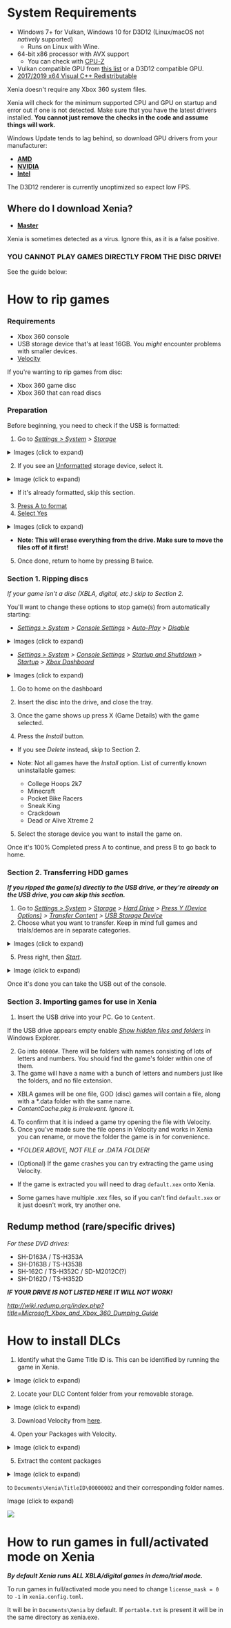 # System Requirements

* Windows 7+ for Vulkan, Windows 10 for D3D12 (Linux/macOS not *natively* supported)
  * Runs on Linux with Wine.
* 64-bit x86 processor with AVX support
  * You can check with [CPU-Z](https://www.cpuid.com/softwares/cpu-z.html)
* Vulkan compatible GPU from [this list](https://vulkan.gpuinfo.org/) or a D3D12 compatible GPU.
* [2017/2019 x64 Visual C++ Redistributable](https://support.microsoft.com/en-us/help/2977003/the-latest-supported-visual-c-downloads)

Xenia doesn't require any Xbox 360 system files.

Xenia will check for the minimum supported CPU and GPU on startup and error out
if one is not detected. Make sure that you have the latest drivers installed. **You cannot just remove the checks in the code and assume things will work.**

Windows Update tends to lag behind, so download GPU drivers from your manufacturer:

* **[AMD](https://www.amd.com/en/support)**
* **[NVIDIA](https://www.nvidia.com/Download/index.aspx)**
* **[Intel](https://downloadcenter.intel.com/product/80939/Graphics-Drivers)**

The D3D12 renderer is currently unoptimized so expect low FPS.


## Where do I download Xenia?
* **[Master](https://ci.appveyor.com/api/projects/benvanik/xenia/artifacts/xenia-master.zip?branch=master&job=Configuration:%20Release&pr=false)**

Xenia is sometimes detected as a virus. Ignore this, as it is a false positive.


### **YOU CANNOT PLAY GAMES DIRECTLY FROM THE DISC DRIVE!**

See the guide below:

# How to rip games
<!--Dashboard version 2.0.17511.0, and Windows 10 were used.

## Stock console method
-->
### Requirements

* Xbox 360 console
* USB storage device that's at least 16GB. You *might* encounter problems with smaller devices.
* [Velocity](https://github.com/Gualdimar/Velocity/releases)

If you're wanting to rip games from disc:

* Xbox 360 game disc
* Xbox 360 that can read discs

### Preparation

Before beginning, you need to check if the USB is formatted:

1. Go to *[Settings > System](https://i.imgur.com/xcCn6fM.png) > [Storage](https://i.imgur.com/No4y9xi.png)*
<details> 
<summary>Images (click to expand)</summary>

Settings > System:
![](https://i.imgur.com/xcCn6fM.png)

Storage:
![](https://i.imgur.com/No4y9xi.png) 

</details>

2. If you see an [Unformatted](https://i.imgur.com/Jex2sln.png) storage device, select it.

<details> 
<summary>Image (click to expand)</summary>

Unformatted
![](https://i.imgur.com/Jex2sln.png) 

</details>


* If it's already formatted, skip this section.

3. [Press A to format](https://i.imgur.com/tIW9spr.png)
4. [Select Yes](https://i.imgur.com/rKvf04S.png)

<details> 
<summary>Images (click to expand)</summary>

Press A to format:
![](https://i.imgur.com/tIW9spr.png) 

Select Yes:
![](https://i.imgur.com/rKvf04S.png) 

</details>

* **Note: This will erase everything from the drive. Make sure to move the files off of it first!**

5. Once done, return to home by pressing B twice.


### Section 1. Ripping discs

*If your game isn't a disc (XBLA, digital, etc.) skip to Section 2.*

You'll want to change these options to stop game(s) from automatically starting: 

* *[Settings > System](https://i.imgur.com/xcCn6fM.png) > [Console Settings](https://i.imgur.com/FStw2Y7.png) > [Auto-Play](https://i.imgur.com/r4lLczk.png) > [Disable](https://i.imgur.com/V5oEdQl.png)*

<details> 
<summary>Images (click to expand)</summary>

Settings > System:
![](https://i.imgur.com/xcCn6fM.png) 

Console Settings:
![](https://i.imgur.com/FStw2Y7.png) 

Auto-Play:
![](https://i.imgur.com/r4lLczk.png) 

Disable:
![](https://i.imgur.com/V5oEdQl.png)

</details>

* *[Settings > System](https://i.imgur.com/xcCn6fM.png) > [Console Settings](https://i.imgur.com/FStw2Y7.png) > [Startup and Shutdown](https://i.imgur.com/DgblBFS.png) > [Startup](https://i.imgur.com/GJpqOrH.png) > [Xbox Dashboard](https://i.imgur.com/H4ffGAV.png)*

<details> 
<summary>Images (click to expand)</summary>

Settings > System:
![](https://i.imgur.com/xcCn6fM.png) 

Console Settings:
![](https://i.imgur.com/FStw2Y7.png) 

Startup and Shutdown:
![](https://i.imgur.com/DgblBFS.png) 

Startup:
![](https://i.imgur.com/GJpqOrH.png)

Xbox Dashboard:
![](https://i.imgur.com/H4ffGAV.png)

</details>

1. Go to home on the dashboard
2. Insert the disc into the drive, and close the tray.
3. Once the game shows up press X (Game Details) with the game selected.

4. Press the *Install* button.

* If you see *Delete* instead, skip to Section 2.

 * Note: Not all games have the *Install* option. List of currently known uninstallable games:

   * College Hoops 2k7
   * Minecraft
   * Pocket Bike Racers
   * Sneak King
   * Crackdown
   * Dead or Alive Xtreme 2

5. Select the storage device you want to install the game on.

Once it's 100% Completed press A to continue, and press B to go back to home.

### Section 2. Transferring HDD games

***If you ripped the game(s) directly to the USB drive, or they're already on the USB drive, you can skip this section.***

1. Go to *[Settings > System](https://i.imgur.com/xcCn6fM.png) > [Storage](https://i.imgur.com/No4y9xi.png) > [Hard Drive](https://i.imgur.com/8EB0EFr.png) > [Press Y (Device Options)](https://i.imgur.com/rRaoeAR.png) > [Transfer Content](https://i.imgur.com/wdvYqDR.png) > [USB Storage Device](https://i.imgur.com/6FVly57.png)*
4. Choose what you want to transfer. Keep in mind full games and trials/demos are in separate categories.

<details> 
<summary>Images (click to expand)</summary>

Settings > System:
![](https://i.imgur.com/xcCn6fM.png)

Storage:
![](https://i.imgur.com/No4y9xi.png)

Hard Drive:
![](https://i.imgur.com/8EB0EFr.png)

Press Y (Device Options):
![](https://i.imgur.com/rRaoeAR.png)

Transfer Content:
![](https://i.imgur.com/wdvYqDR.png)

USB Storage Device:
![](https://i.imgur.com/6FVly57.png)

</details>

5. Press right, then *[Start](https://i.imgur.com/Gpb5Zya.png)*.

<details> 
<summary>Image (click to expand)</summary>

Start:
![](https://i.imgur.com/Gpb5Zya.png)

</details>

Once it's done you can take the USB out of the console.

### Section 3. Importing games for use in Xenia

1. Insert the USB drive into your PC. Go to `Content`.

If the USB drive appears empty enable *[Show hidden files and folders](https://support.microsoft.com/en-us/help/14201/windows-show-hidden-files)* in Windows Explorer.

2. Go into `00000#`. There will be folders with names consisting of lots of letters and numbers. You should find the game's folder within one of them.
3. The game will have a name with a bunch of letters and numbers just like the folders, and no file extension.

* XBLA games will be one file, GOD (disc) games will contain a file, along with a *.data folder with the same name.
* *ContentCache.pkg is irrelevant. Ignore it.*

 4. To confirm that it is indeed a game try opening the file with Velocity.
 5. Once you've made sure the file opens in Velocity and works in Xenia you can rename, or move the folder the game is in for convenience.

* **FOLDER ABOVE, NOT FILE or *.DATA FOLDER!**

* (Optional) If the game crashes you can try extracting the game using Velocity.
 * If the game is extracted you will need to drag `default.xex` onto Xenia.
 * Some games have multiple .xex files, so if you can't find `default.xex` or it just doesn't work, try another one.


<!--## wxRipper method (more compatible)

### Requirements

  * DVD movie at least ~7.8GB in size
  * DVD-DL drive
  * Xbox 360 game disc
  * Screwdriver
  * wxRipper x64

1. Insert the disc.
-->



## Redump method (rare/specific drives)

*For these DVD drives:*

* SH-D163A / TS-H353A
* SH-D163B / TS-H353B
* SH-162C / TS-H352C / SD-M2012C(?)
* SH-D162D / TS-H352D

***IF YOUR DRIVE IS NOT LISTED HERE IT WILL NOT WORK!***

*http://wiki.redump.org/index.php?title=Microsoft_Xbox_and_Xbox_360_Dumping_Guide*

# How to install DLCs
  1. Identify what the Game Title ID is.
This can be identified by running the game in Xenia.

<details> 
<summary>Image (click to expand)</summary>

![](https://i.imgur.com/fc0rmSc.png)

</details>

  2. Locate your DLC Content folder from your removable storage.

<details> 
<summary>Image (click to expand)</summary>

![](https://i.imgur.com/t8IMZiG.png)

</details>

  3. Download Velocity from [here](https://github.com/Gualdimar/Velocity/releases).

  4. Open your Packages with Velocity.

<details> 
<summary>Image (click to expand)</summary>

![](https://i.imgur.com/7q7q0oB.png)

</details>


  5. Extract the content packages
<details> 
<summary>Image (click to expand)</summary>

![](https://i.imgur.com/WyA4yhm.png)

</details>

  to `Documents\Xenia\TitleID\00000002` and their corresponding folder names.

<summary>Image (click to expand)</summary>

![](https://i.imgur.com/e4zk397.png)

</details>

# How to run games in full/activated mode on Xenia

***By default Xenia runs ALL XBLA/digital games in demo/trial mode.***

To run games in full/activated mode you need to change `license_mask = 0` to `-1` in `xenia.config.toml`.

It will be in `Documents\Xenia` by default. If `portable.txt` is present it will be in the same directory as xenia.exe.